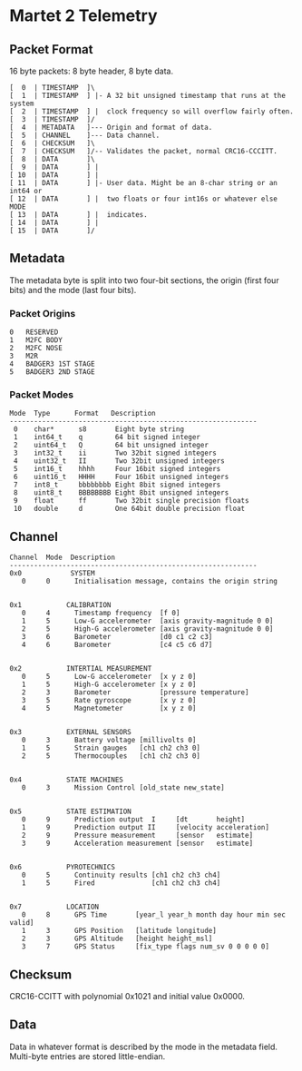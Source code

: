 # Martet 2 Telemetry

## Packet Format

16 byte packets: 8 byte header, 8 byte data.

    [  0  | TIMESTAMP  ]\
    [  1  | TIMESTAMP  ] |- A 32 bit unsigned timestamp that runs at the system
    [  2  | TIMESTAMP  ] |  clock frequency so will overflow fairly often.
    [  3  | TIMESTAMP  ]/
    [  4  | METADATA   ]--- Origin and format of data.
    [  5  | CHANNEL    ]--- Data channel.
    [  6  | CHECKSUM   ]\ 
    [  7  | CHECKSUM   ]/-- Validates the packet, normal CRC16-CCCITT.
    [  8  | DATA       ]\
    [  9  | DATA       ] |
    [ 10  | DATA       ] |
    [ 11  | DATA       ] |- User data. Might be an 8-char string or an int64 or
    [ 12  | DATA       ] |  two floats or four int16s or whatever else MODE
    [ 13  | DATA       ] |  indicates.
    [ 14  | DATA       ] |
    [ 15  | DATA       ]/

## Metadata

The metadata byte is split into two four-bit sections, the origin (first four
bits) and the mode (last four bits).

### Packet Origins

    0   RESERVED
    1   M2FC BODY
    2   M2FC NOSE
    3   M2R
    4   BADGER3 1ST STAGE
    5   BADGER3 2ND STAGE

### Packet Modes

    Mode  Type      Format   Description
    -------------------------------------------------------------
     0    char*      s8       Eight byte string
     1    int64_t    q        64 bit signed integer
     2    uint64_t   Q        64 bit unsigned integer
     3    int32_t    ii       Two 32bit signed integers
     4    uint32_t   II       Two 32bit unsigned integers
     5    int16_t    hhhh     Four 16bit signed integers
     6    uint16_t   HHHH     Four 16bit unsigned integers
     7    int8_t     bbbbbbbb Eight 8bit signed integers
     8    uint8_t    BBBBBBBB Eight 8bit unsigned integers
     9    float      ff       Two 32bit single precision floats
     10   double     d        One 64bit double precision float

## Channel

    Channel  Mode  Description
    -------------------------------------------------------------
    0x0            SYSTEM
       0     0      Initialisation message, contains the origin string


    0x1           CALIBRATION
       0     4      Timestamp frequency  [f 0]
       1     5      Low-G accelerometer  [axis gravity-magnitude 0 0]
       2     5      High-G accelerometer [axis gravity-magnitude 0 0]
       3     6      Barometer            [d0 c1 c2 c3]
       4     6      Barometer            [c4 c5 c6 d7]


    0x2           INTERTIAL MEASUREMENT
       0     5      Low-G accelerometer  [x y z 0]
       1     5      High-G accelerometer [x y z 0]
       2     3      Barometer            [pressure temperature]
       3     5      Rate gyroscope       [x y z 0]
       4     5      Magnetometer         [x y z 0]


    0x3           EXTERNAL SENSORS
       0     3      Battery voltage [millivolts 0]
       1     5      Strain gauges   [ch1 ch2 ch3 0]
       2     5      Thermocouples   [ch1 ch2 ch3 0]


    0x4           STATE MACHINES
       0     3      Mission Control [old_state new_state]


    0x5           STATE ESTIMATION
       0     9      Prediction output  I     [dt       height]
       1     9      Prediction output II     [velocity acceleration]
       2     9      Pressure measurement     [sensor   estimate]
       3     9      Acceleration measurement [sensor   estimate]


    0x6           PYROTECHNICS
       0     5      Continuity results [ch1 ch2 ch3 ch4]
       1     5      Fired              [ch1 ch2 ch3 ch4]


    0x7           LOCATION
       0     8      GPS Time       [year_l year_h month day hour min sec valid]
       1     3      GPS Position   [latitude longitude]
       2     3      GPS Altitude   [height height_msl]
       3     7      GPS Status     [fix_type flags num_sv 0 0 0 0 0]

## Checksum

CRC16-CCITT with polynomial 0x1021 and initial value 0x0000.

## Data

Data in whatever format is described by the mode in the metadata field.
Multi-byte entries are stored little-endian.
